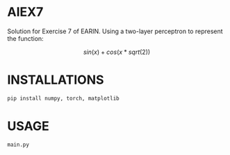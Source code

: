 # AIEX7
Solution for Exercise 7 of EARIN. Using a two-layer perceptron to represent the function:
``` math
sin(x) + cos(x * sqrt(2))
```
# INSTALLATIONS
```sh
pip install numpy, torch, matplotlib
```
# USAGE
```sh
main.py
```
